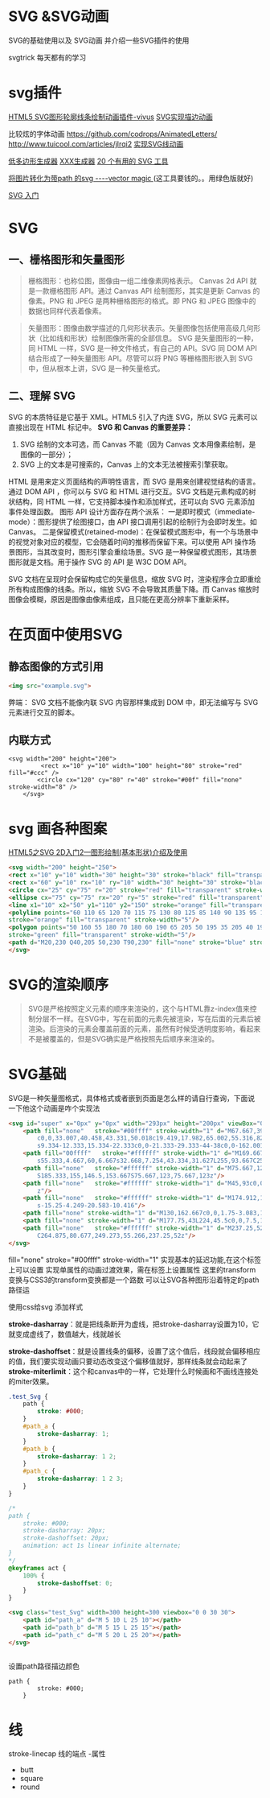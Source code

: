 # SVG  &SVG动画
 

<!-- more -->
SVG的基础使用以及 SVG动画
并介绍一些SVG插件的使用
<!-- toc -->
svgtrick  每天都有的学习
# svg插件
[HTML5 SVG图形轮廓线条绘制动画插件-vivus](http://www.htmleaf.com/html5/SVG/201501261279.html)
[SVG实现描边动画](http://www.tuicool.com/articles/RJNzeur)

比较炫的字体动画
https://github.com/codrops/AnimatedLetters/
http://www.tuicool.com/articles/jIrqi2
[实现SVG线动画](http://www.tuicool.com/articles/VfEbEvN)



[低多边形生成器](http://qrohlf.com/trianglify-generator/)
[XXX生成器](http://berjon.com/quasi/)
[20 个有用的 SVG 工具](http://www.oschina.net/translate/20-useful-svg-tools-for-better-graphics)

[将图片转化为带path 的svg ----vector magic ](http://www.pc6.com/softview/SoftView_49725.html)
(这工具要钱的。。用绿色版就好)


[SVG 入门](https://segmentfault.com/a/1190000008172279)
# SVG
## 一、栅格图形和矢量图形

>栅格图形：也称位图，图像由一组二维像素网格表示。
Canvas 2d API 就是一款栅格图形 API。通过 Canvas API 绘制图形，其实是更新 Canvas 的像素。PNG 和 JPEG 是两种栅格图形的格式。即 PNG 和 JPEG 图像中的数据也同样代表着像素。

>矢量图形：图像由数学描述的几何形状表示。矢量图像包括使用高级几何形状（比如线和形状）绘制图像所需的全部信息。
SVG 是矢量图形的一种，同 HTML 一样，SVG 是一种文件格式，有自己的 API。SVG 同 DOM API 结合形成了一种矢量图形 API。尽管可以将 PNG 等栅格图形嵌入到 SVG 中，但从根本上讲，SVG 是一种矢量格式。

## 二、理解 SVG

SVG 的本质特征是它基于 XML。HTML5 引入了内连 SVG，所以 SVG 元素可以直接出现在 HTML 标记中。
**SVG 和 Canvas 的重要差异：**
1. SVG 绘制的文本可选，而 Canvas 不能（因为 Canvas 文本用像素绘制，是图像的一部分）；
2. SVG 上的文本是可搜索的，Canvas 上的文本无法被搜索引擎获取。

HTML 是用来定义页面结构的声明性语言，而 SVG 是用来创建视觉结构的语言。通过 DOM API ，你可以与 SVG 和 HTML 进行交互。SVG 文档是元素构成的树状结构，同 HTML 一样，它支持脚本操作和添加样式，还可以向 SVG 元素添加事件处理函数。
图形 API 设计方面存在两个派系：
一是即时模式（immediate-mode）：图形提供了绘图接口，由 API 接口调用引起的绘制行为会即时发生。如 Canvas。
二是保留模式(retained-mode)：在保留模式图形中，有一个与场景中的视觉对象对应的模型，它会随着时间的推移而保留下来。可以使用 API 操作场景图形，当其改变时，图形引擎会重绘场景。SVG 是一种保留模式图形，其场景图形就是文档。用于操作 SVG 的 API 是 W3C DOM API。

SVG 文档在呈现时会保留构成它的矢量信息，缩放 SVG 时，渲染程序会立即重绘所有构成图像的线条。所以，缩放 SVG 不会导致其质量下降。而 Canvas 缩放时图像会模糊，原因是图像由像素组成，且只能在更高分辨率下重新采样。

# 在页面中使用SVG

## 静态图像的方式引用
```html
<img src="example.svg">
```

弊端： SVG 文档不能像内联 SVG 内容那样集成到 DOM 中，即无法编写与 SVG 元素进行交互的脚本。

## 内联方式
```
<svg width="200" height="200">
         <rect x="10" y="10" width="100" height="80" stroke="red" fill="#ccc" />
        <circle cx="120" cy="80" r="40" stroke="#00f" fill="none" stroke-width="8" />
    </svg>
```

# svg 画各种图案

[HTML5之SVG 2D入门2—图形绘制(基本形状)介绍及使用](http://www.jb51.net/html5/72250.html)
```html
<svg width="200" height="250">
<rect x="10" y="10" width="30" height="30" stroke="black" fill="transparent" stroke-width="5"/>
<rect x="60" y="10" rx="10" ry="10" width="30" height="30" stroke="black" fill="transparent" stroke-width="5"/>
<circle cx="25" cy="75" r="20" stroke="red" fill="transparent" stroke-width="5"/>
<ellipse cx="75" cy="75" rx="20" ry="5" stroke="red" fill="transparent" stroke-width="5"/>
<line x1="10" x2="50" y1="110" y2="150" stroke="orange" fill="transparent" stroke-width="5"/>
<polyline points="60 110 65 120 70 115 75 130 80 125 85 140 90 135 95 150 100 145"
stroke="orange" fill="transparent" stroke-width="5"/>
<polygon points="50 160 55 180 70 180 60 190 65 205 50 195 35 205 40 190 30 180 45 180"
stroke="green" fill="transparent" stroke-width="5"/>
<path d="M20,230 Q40,205 50,230 T90,230" fill="none" stroke="blue" stroke-width="5"/>
</svg>
```

 




# SVG的渲染顺序
> SVG是严格按照定义元素的顺序来渲染的，这个与HTML靠z-index值来控制分层不一样。在SVG中，写在前面的元素先被渲染，写在后面的元素后被渲染。后渲染的元素会覆盖前面的元素，虽然有时候受透明度影响，看起来不是被覆盖的，但是SVG确实是严格按照先后顺序来渲染的。


# SVG基础

SVG是一种矢量图格式，具体格式或者嵌到页面是怎么样的请自行查询，下面说一下他这个动画是咋个实现法

```html
<svg id="super" x="0px" y="0px" width="293px" height="200px" viewBox="0 0 293 200">
    <path fill="none"   stroke="#00ffff" stroke-width="1" d="M67.667,39.667c0,0-33.334,17.333-46.667,36.667
        c0,0,33.007,40.458,43.331,50.018c19.419,17.982,65.002,55.316,82.169,59.982c0,0,27.834-11.334,49.834-30.667S249,113,261,100
        s9.334-12.333,15.334-22.333c0,0-21.333-29.333-44-38c0,0-162.001-5.334-163.334-2.667"/>
    <path fill="00ffff"   stroke="#ffffff" stroke-width="1" d="M169.667,50.333c0,0-71.334-2.667-74.667,8.667s42,14,42,14
        s55.333,4.667,60,6.667s32.668,7.254,43.334,31.627L255,93.667C255,93.667,217,59,169.667,50.333z"/>
    <path fill="none"   stroke="#ffffff" stroke-width="1" d="M75.667,123c0,0,42,8,78,8.667s32.667,10.667,32.667,10.667
        S185.333,155,146.5,153.667S75.667,123,75.667,123z"/>
    <path fill="none"   stroke="#ffffff" stroke-width="1" d="M45,93c0,0-12.667-24,34-48h-8.667c0,0-35.455,24.559-36,35.677L45,93
        z"/>
    <path fill="none"   stroke="#ffffff" stroke-width="1" d="M174.912,161c0,0-24.745,12.999-24.745,12.333
        s-15.25-4.249-20.583-10.416"/>
    <path fill="none" stroke-width="1" d="M130,162.667c0,0,1.75-3.083,13.667-1.25c0,0,30,0.836,30.75-0.582"/>
    <path fill="none" stroke-width="1" d="M177.75,43L224,45.5c0,0,7.5,12.125-13,8.625S177.75,43,177.75,43z"/>
    <path fill="none"   stroke="#ffffff" stroke-width="1" d="M237.25,52c0,0,2.75,20.375,21.875,35.625l5.75-6.948
        C264.875,80.677,249.273,55.266,237.25,52z"/>
</svg>

```
<path>
fill="none"
stroke="#00ffff"
stroke-width="1"
<set>实现基本的延迟功能,在这个标签上可以设置
<animate>实现单属性的动画过渡效果，需在标签上设置属性
<animateTransform>这里的transform变换与CSS3的transform变换都是一个路数
<animateMotion>可以让SVG各种图形沿着特定的path路径运 

使用css给svg 添加样式

**stroke-dasharray**：就是把线条断开为虚线，把stroke-dasharray设置为10，它就变成虚线了，数值越大，线就越长

**stroke-dashoffset**：就是设置线条的偏移，设置了这个值后，线段就会偏移相应的值，我们要实现动画只要动态改变这个偏移值就好，那样线条就会动起来了
**stroke-miterlimit**：这个和canvas中的一样，它处理什么时候画和不画线连接处的miter效果。

```css
.test_Svg {
    path {
        stroke: #000;
    }
    #path_a {
        stroke-dasharray: 1;
    }
    #path_b {
        stroke-dasharray: 1 2;
    }
    #path_c {
        stroke-dasharray: 1 2 3;
    }
}

/*
path {
    stroke: #000;
    stroke-dasharray: 20px;
    stroke-dashoffset: 20px;
    animation: act 1s linear infinite alternate;
}
*/
@keyframes act {
    100% {
        stroke-dashoffset: 0;
    }
}

```

```html
<svg class="test_Svg" width=300 height=300 viewbox="0 0 30 30">
    <path id="path_a" d="M 5 10 L 25 10"></path>
    <path id="path_b" d="M 5 15 L 25 15"></path>
    <path id="path_c" d="M 5 20 L 25 20"></path>
</svg>
 
```

设置path路径描边颜色
```
path {
        stroke: #000;
    }
```

# 线
 stroke-linecap 线的端点 -属性 
- butt
- square 
- round
